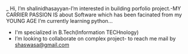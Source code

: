 _  Hi, I’m shalinidhasayyan-I’m interested in building porfolio project.-MY CARRIER PASSION IS about Software which has been facinated from my YOUNG AGE I’m currently learning python...
-  I'm specialized in B.Tech(Information TECHnology)
-  I’m looking to collaborate on complex project-  to reach me mail  by shaswasa@gmail.com

<!---
shalini-dhasayyan/shalini-dhasayyan is a ✨ special ✨ repository because its `README.md` (this file) appears on your GitHub profile.
You can click the Preview link to take a look at your changes.
--->
